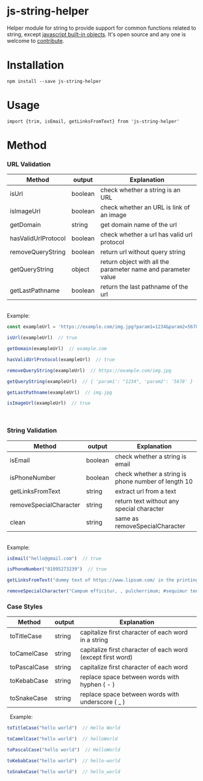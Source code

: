 # js-string-helper

Helper module for string to provide support for common functions related to string, except [javascript built-in objects](https://developer.mozilla.org/en-US/docs/Web/JavaScript/Reference/Global_Objects/String). It's open source and any one is welcome to [contribute](https://github.com/sifatul/js-string-helper/blob/913b16a95360eeb9083040cb04c28b17fac2a9e9/CONTRIBUTING.md).

# Installation
`npm install --save js-string-helper`

# Usage
`import {trim, isEmail, getLinksFromText} from 'js-string-helper' `
# Method

### URL Validation
 
| Method | output | Explanation
| ------------- | ------------- | ------------- |
| isUrl  | boolean  | check whether a string is an URL
| isImageUrl  | boolean  | check whether an URL is link of an image
| getDomain  | string  | get domain name of the url
| hasValidUrlProtocol  | boolean  | check whether a url has valid url protocol
| removeQueryString  | boolean  | return url without query string
| getQueryString  | object  | return object with all the parameter name and parameter value
| getLastPathname  | boolean  | return the last pathname of the url

&nbsp; \
Example: 
```js
const exampleUrl = 'https://example.com/img.jpg?param1=1234&param2=5678'

isUrl(exampleUrl)  // true

getDomain(exampleUrl)  // example.com

hasValidUrlProtocol(exampleUrl)  // true

removeQueryString(exampleUrl)  // https://example.com/img.jpg

getQueryString(exampleUrl)  // { 'param1': "1234", 'param2': '5678' }

getLastPathname(exampleUrl)  // img.jpg

isImageUrl(exampleUrl)  // true
``` 
&nbsp;
### String Validation
| Method | output | Explanation
| ------------- | ------------- | ------------- |
| isEmail  | boolean  | check whether a string is email
| isPhoneNumber  | boolean  | check whether a string is phone number of length 10
| getLinksFromText  | string  | extract url from a text
| removeSpecialCharacter  | string  | return text without any special character
| clean  | string  | same as removeSpecialCharacter
 

&nbsp; \
Example: 
```js
isEmail("hello@gmail.com")  // true

isPhoneNumber("01095273239")  // true 

getLinksFromText("dummy text of https://www.lipsum.com/ in the printing")  // https://www.lipsum.com/ 

removeSpecialCharacter("Campum efficitur, , pulcherrimum; #sequimur teneam ullo! ")  // Campum efficitur  pulcherrimum sequimur teneam ullo  asp

``` 
### Case Styles
| Method | output | Explanation
| ------------- | ------------- | ------------- | 
| toTitleCase  | string  | capitalize first character of each word in a string
| toCamelCase  | string  | capitalize first character of each word (except first word)
| toPascalCase  | string  | capitalize first character of each word
| toKebabCase  | string  | replace space between words with hyphen ( - )
| toSnakeCase  | string  | replace space between words with underscore ( _ ) 

&nbsp; 
Example: 
```js
toTitleCase("hello world")  // Hello World

toCamelCase("hello world")  // helloWorld

toPascalCase("hello world")  // HelloWorld

toKebabCase("hello world")  // hello-world

toSnakeCase("hello world")  // hello_world
``` 

